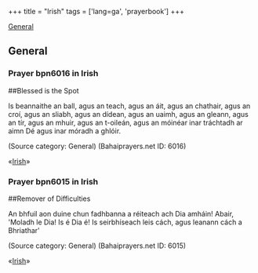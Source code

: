 +++
title = "Irish"
tags = ['lang=ga', 'prayerbook']
+++



[General](#General)



<a id="General"></a> 
## General

<a id="bpn6016"></a> 
### Prayer bpn6016 in Irish
##Blessed is the Spot

Is beannaithe an ball, agus an teach,
agus an áit, agus an chathair,
agus an croí, agus an sliabh,
agus an dídean, agus an uaimh,
agus an gleann, agus an tír,
agus an mhuir, agus an t-oileán,
agus an móinéar inar tráchtadh ar aimn Dé
agus inar móradh a ghlóir.

(Source category: General)
(Bahaiprayers.net ID: 6016)


«[Irish](../ga/#bpn6016)» 



<a id="bpn6015"></a> 
### Prayer bpn6015 in Irish
##Remover of Difficulties 

An bhfuil aon duine chun fadhbanna a réiteach ach Dia amháin! 
Abair, 'Moladh le Dia! Is é Dia é!  Is seirbhíseach leis cách, agus leanann cách a Bhriathar'

(Source category: General)
(Bahaiprayers.net ID: 6015)


«[Irish](../ga/#bpn6015)» 





